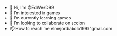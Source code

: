 - 👋 Hi, I’m @EdWeeD99
- 👀 I’m interested in games
- 🌱 I’m currently learning games
- 💞️ I’m looking to collaborate on accion
- 📫 How to reach me elmejordiabolo1999"gmail.com

<!---
EdWeeD99/EdWeeD99 is a ✨ special ✨ repository because its `README.md` (this file) appears on your GitHub profile.
You can click the Preview link to take a look at your changes.
--->



















